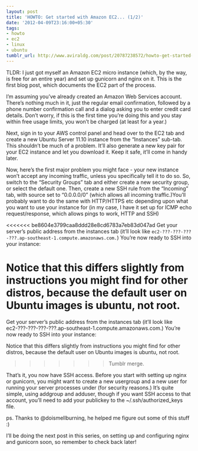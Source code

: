 ```yaml
---
layout: post
title: 'HOWTO: Get started with Amazon EC2... (1/2)'
date: '2012-04-09T23:16:00+05:30'
tags:
- howto
- ec2
- linux
- ubuntu
tumblr_url: http://www.aviraldg.com/post/20787238572/howto-get-started-with-amazon-ec2-12
---
```

TLDR: I just got myself an Amazon EC2 micro instance (which, by the way, is free for an entire year) and set up gunicorn and nginx on it. This is the first blog post, which documents the EC2 part of the process.

I’m assuming you’ve already created an Amazon Web Services account. There’s nothing much in it, just the regular email confirmation, followed by a phone number confirmation call and a dialog asking you to enter credit card details. Don’t worry, if this is the first time you’re doing this and you stay within free usage limits, you won’t be charged (at least for a year.)

Next, sign in to your AWS control panel and head over to the EC2 tab and create a new Ubuntu Server 11.10 instance from the “Instances” sub-tab. This shouldn’t be much of a problem. It’ll also generate a new key pair for your EC2 instance and let you download it. Keep it safe, it’ll come in handy later.

Now, here’s the first major problem you might face - your new instance won’t accept any incoming traffic, unless you specifically tell it to do so. So, switch to the “Security Groups” tab and either create a new security group, or select the default one. Then, create a new SSH rule from the “Incoming” tab, with source set to “0.0.0.0/0” (which allows all incoming traffic.)You’ll probably want to do the same with HTTP/HTTPS etc depending upon what you want to use your instance for (in my case, I have it set up for ICMP echo request/response, which allows pings to work, HTTP and SSH)

<<<<<<< be8604e3799caa8ddd28e8cd6783a7eb83d047ad
Get your server’s public address from the instances tab (it’ll look like `ec2-???-???-???-???.ap-southeast-1.compute.amazonaws.com.`) You’re now ready to SSH into your instance:

Notice that this differs slightly from instructions you might find for other distros, because the default user on Ubuntu images is ubuntu, not root.
=======
Get your server’s public address from the instances tab (it’ll look like ec2-???-???-???-???.ap-southeast-1.compute.amazonaws.com.) You’re now ready to SSH into your instance:

 Notice that this differs slightly from instructions you might find for other distros, because the default user on Ubuntu images is ubuntu, not root.
>>>>>>> Tumblr merge.

That’s it, you now have SSH access. Before you start with setting up nginx or gunicorn, you might want to create a new usergroup and a new user for running your server processes under (for security reasons.) It’s quite simple, using addgroup and adduser, though if you want SSH access to that account, you’ll need to add your publickey to the ~/.ssh/authorized_keys file.

ps. Thanks to @doismellburning, he helped me figure out some of this stuff :)

I’ll be doing the next post in this series, on setting up and configuring nginx and gunicorn soon, so remember to check back later!
